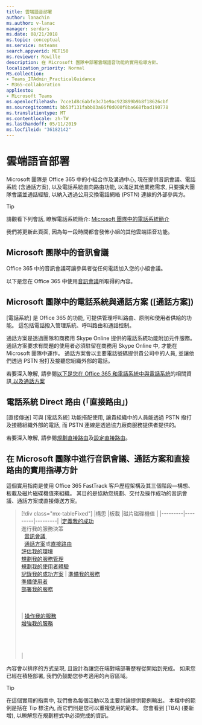 ```yaml
---
title: 雲端語音部署
author: lanachin
ms.author: v-lanac
manager: serdars
ms.date: 08/21/2018
ms.topic: conceptual
ms.service: msteams
search.appverid: MET150
ms.reviewer: Rowille
description: 在 Microsoft 團隊中部署雲端語音功能的實用指導方針。
localization_priority: Normal
MS.collection:
- Teams_ITAdmin_PracticalGuidance
- M365-collaboration
appliesto:
- Microsoft Teams
ms.openlocfilehash: 7cce1d8c6abfe3c71e9ac923899b9b8f18626cbf
ms.sourcegitcommit: bb53f131fabb03a66f0d000f8ba668fbad190778
ms.translationtype: MT
ms.contentlocale: zh-TW
ms.lasthandoff: 05/11/2019
ms.locfileid: "36182142"
---
```

# <a name="cloud-voice-deployment"></a>雲端語音部署

Microsoft 團隊是 Office 365 中的小組合作及溝通中心, 現在提供音訊會議、電話系統 (含通話方案), 以及電話系統直向路由功能, 以滿足其他業務需求, 只要擴大團隊會議並通話經驗, 以納入透過公用交換電話網絡 (PSTN) 連線的外部參與方。


> [!Tip] 
> 請觀看下列會話, 瞭解電話系統簡介: [Microsoft 團隊中的電話系統簡介](https://aka.ms/teams-phone-system)
 
我們將更新此頁面, 因為每一段時間都會發佈小組的其他雲端語音功能。



## <a name="audio-conferencing-in-microsoft-teams"></a>Microsoft 團隊中的音訊會議


Office 365 中的音訊會議可讓參與者從任何電話加入您的小組會議。

以下是您在 Office 365 中使用[音訊會議](https://docs.microsoft.com/SkypeForBusiness/audio-conferencing-in-office-365/audio-conferencing-in-office-365)所取得的內容。


## <a name="phone-system-with-calling-plans-calling-plans-in-microsoft-teams"></a>Microsoft 團隊中的電話系統與通話方案 ([通話方案])

[電話系統] 是 Office 365 的功能, 可提供管理呼叫路由、原則和使用者供給的功能。 這包括電話撥入管理系統、呼叫路由和通話控制。

通話方案是透過團隊和商務用 Skype Online 提供的電話系統功能附加元件服務。 通話方案要求有問題的使用者必須駐留在商務用 Skype Online 中, 才能在 Microsoft 團隊中運作。 通話方案會以主要電話號碼提供貴公司中的人員, 並讓他們透過 PSTN 撥打及接聽您組織外部的電話。

若要深入瞭解, 請參閱[以下是您在 Office 365 和電話系統中與電話系統](https://docs.microsoft.com/SkypeForBusiness/what-is-phone-system-in-office-365/here-s-what-you-get-with-phone-system)的相關資訊,[以及通話方案](calling-plan-landing-page.md)


## <a name="phone-system-direct-routing-direct-routing"></a>電話系統 Direct 路由 (「直接路由」)

[直接傳送] 可與 [電話系統] 功能搭配使用, 讓貴組織中的人員能透過 PSTN 撥打及接聽組織外部的電話, 而 PSTN 連線是透過協力廠商服務提供者提供的。

若要深入瞭解, 請參閱[規劃直接路由](direct-routing-plan.md)及[設定直接路由](direct-routing-configure.md)。

## <a name="practical-guidance-for-audio-conferencing-calling-plans-and-direct-routing-in-microsoft-teams"></a>在 Microsoft 團隊中進行音訊會議、通話方案和直接路由的實用指導方針

這個實用指南是使用 Office 365 FastTrack 客戶歷程架構及其三個階段&mdash;構想、板載及磁片磁碟機值來組織。 其目的是協助您規劃、交付及操作成功的音訊會議、通話方案或直接傳送方案。

> [!div class="mx-tableFixed"]
> |構思  |板載  |磁片磁碟機值  |
> |---------|---------|---------|
> |[定義我的成功](1-envision-define-my-success-cloud-voice.md) <br> 進行我的服務決策 <br>&nbsp;&nbsp;[音訊會議](2-envision-make-my-service-decisions-audio-conferencing.md),<br>&nbsp;&nbsp;[通話方案](2-envision-make-my-service-decisions-phone-system.md)或[直接路由](2-envision-make-my-service-decisions-direct-routing.md) <br> [評估我的環境](3-envision-evaluate-my-environment.md) <br> [規劃我的服務管理](4-envision-plan-my-service-management.md) <br> [規劃我的使用者體驗](5-envision-plan-my-users-experience.md) <br> [記錄我的成功方案](6-envision-document-my-success-plan.md)    | [準備我的服務](1-onboard-prepare-my-service.md) <br> [準備使用者](2-onboard-prepare-my-users.md) <br> [部署我的服務](3-onboard-deploy-my-service.md)  <br> <br> <br> <br>     | [操作我的服務](1-drive-value-operate-my-service.md) <br> [增強我的服務](2-drive-value-enhance-my-service.md) <br> <br> <br> <br> <br>      |

內容會以排序的方式呈現, 且設計為讓您在端對端部署歷程從開始到完成。 如果您已經在積極部署, 我們仍鼓勵您參考適用的內容區域。


> [!TIP]
> 在這個實用的指南中, 我們會為每個活動以及主要討論提供範例輸出。 本檔中的範例是括在 Tip 標注內, 而它們則是您可以重複使用的範本。 您會看到 [TBA] (要新增), 以瞭解您在規劃程式中必須完成的資訊。

